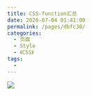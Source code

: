 ```yaml
---
title: CSS-function汇总
date: 2020-07-04 01:41:00
permalink: /pages/dbfc30/
categories: 
  - 页面
  - Style
  - 《CSS》
tags: 
  - 
---
```


![](https://cdn.jsdelivr.net/gh/xugaoyi/image_store/blog/20200512161232.jpg)